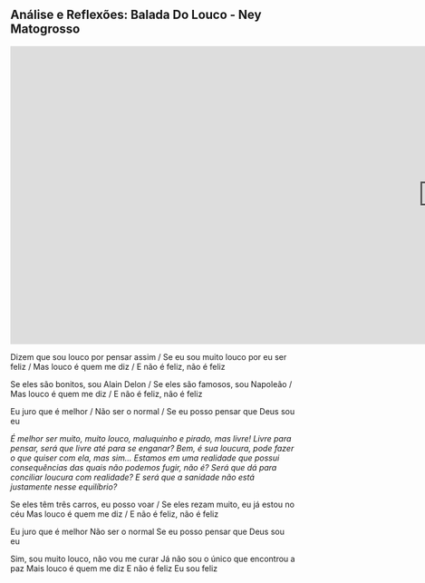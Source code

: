 ## Análise e Reflexões: Balada Do Louco - Ney Matogrosso 


<iframe width="1519" height="526" src="https://www.youtube.com/embed/yu90Ha1Woiw" title="Ney Matogrosso - Balada Do Louco (Ao Vivo)" frameborder="0" allow="accelerometer; autoplay; clipboard-write; encrypted-media; gyroscope; picture-in-picture; web-share" referrerpolicy="strict-origin-when-cross-origin" allowfullscreen></iframe>


Dizem que sou louco por pensar assim / Se eu sou muito louco por eu ser feliz / Mas louco é quem me diz / E não é feliz, não é feliz

Se eles são bonitos, sou Alain Delon / Se eles são famosos, sou Napoleão / Mas louco é quem me diz / E não é feliz, não é feliz

Eu juro que é melhor / Não ser o normal / Se eu posso pensar que Deus sou eu

*É melhor ser muito, muito louco, maluquinho e pirado, mas livre! Livre para pensar, será que livre até para se enganar? Bem, é sua loucura, pode fazer o que quiser com ela, mas sim... Estamos em uma realidade que possui consequências das quais não podemos fugir, não é? Será que dá para conciliar loucura com realidade? E será que a sanidade não está justamente nesse equilíbrio?*

Se eles têm três carros, eu posso voar / Se eles rezam muito, eu já estou no céu
Mas louco é quem me diz / E não é feliz, não é feliz

Eu juro que é melhor
Não ser o normal
Se eu posso pensar que Deus sou eu

Sim, sou muito louco, não vou me curar
Já não sou o único que encontrou a paz
Mais louco é quem me diz
E não é feliz
Eu sou feliz

